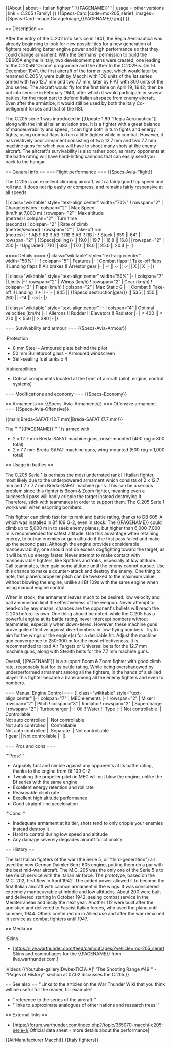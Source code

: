 {{About
| about = Italian fighter '''{{PAGENAME}}'''
| usage = other versions
| link = C.205 (Family)
}}
{{Specs-Card
|code=mc-205_serie1
|images={{Specs-Card-Image|GarageImage_{{PAGENAME}}.jpg}}
}}

== Description ==
<!-- ''In the description, the first part should be about the history of and the creation and combat usage of the aircraft, as well as its key features. In the second part, tell the reader about the aircraft in the game. Insert a screenshot of the vehicle, so that if the novice player does not remember the vehicle by name, he will immediately understand what kind of vehicle the article is talking about.'' -->
After the entry of the C.202 into service in 1941, the Regia Aeronautica was already beginning to look for new possibilities for a new generation of fighters requiring better engine power and high performance so that they could change armament. With the Germans' permission to build the DB605A engine in Italy, two development paths were created, one leading to the C.205N 'Orione' programme and the other to the C.202Bis. On 16 December 1941, the first aircraft of the former type, which would later be renamed C.205 V, were built by Macchi with 100 units of the 1st series armed with two 12.7 mm and two 7.7 mm, later by FIAT with 300 units of the 2nd series. The aircraft would fly for the first time on April 19, 1942, then be put into service in February 1943, after which it would participate in several battles, for the most part to defend Italian airspace from enemy aircraft. Even after the armistice, it would still be used by both the Italy Co-belligerent forces and that of the RSI.

The C.205 serie 1 was introduced in [[Update 1.69 "Regia Aeronautica"]] along with the initial Italian aviation tree. It is a fighter with a great balance of manoeuvrability and speed, it can fight both in turn fights and energy fights, using combat flaps to turn a little tighter while in combat. However, it has relatively poor armament consisting of two 12.7 mm and two 7.7 mm machine guns for which you will have to shoot many shots at the enemy aircraft. The aircraft's survivability is also rather poor, as many opponents at the battle rating will have hard-hitting cannons that can easily send you back to the hangar.

== General info ==
=== Flight performance ===
{{Specs-Avia-Flight}}
<!-- ''Describe how the aircraft behaves in the air. Speed, manoeuvrability, acceleration and allowable loads - these are the most important characteristics of the vehicle.'' -->
The C.205 is an excellent climbing aircraft, with a fairly good top speed and roll rate. It does not rip easily or compress, and remains fairly responsive at all speeds.

{| class="wikitable" style="text-align:center" width="70%"
! rowspan="2" | Characteristics
! colspan="2" | Max Speed<br>(km/h at 7,000 m)
! rowspan="2" | Max altitude<br>(metres)
! colspan="2" | Turn time<br>(seconds)
! colspan="2" | Rate of climb<br>(metres/second)
! rowspan="2" | Take-off run<br>(metres)
|-
! AB !! RB !! AB !! RB !! AB !! RB
|-
! Stock
| 659 || 641 || rowspan="2" | {{Specs|ceiling}} || 19.0 || 19.7 || 16.8 || 16.8 || rowspan="2" | 250
|-
! Upgraded
| 710 || 683 || 17.0 || 18.0 || 25.0 || 20.4
|-
|}

==== Details ====
{| class="wikitable" style="text-align:center" width="50%"
|-
! colspan="5" | Features
|-
! Combat flaps !! Take-off flaps !! Landing flaps !! Air brakes !! Arrestor gear
|-
| ✓ || ✓ || ✓ || X || X     <!-- ✓ -->
|-
|}

{| class="wikitable" style="text-align:center" width="50%"
|-
! colspan="7" | Limits
|-
! rowspan="2" | Wings (km/h)
! rowspan="2" | Gear (km/h)
! colspan="3" | Flaps (km/h)
! colspan="2" | Max Static G
|-
! Combat !! Take-off !! Landing !! + !! -
|-
| 845 <!-- {{Specs|destruction|body}} --> || {{Specs|destruction|gear}} || 535 || 450 || 260 || ~14 || ~5
|-
|}

{| class="wikitable" style="text-align:center"
|-
! colspan="4" | Optimal velocities (km/h)
|-
! Ailerons !! Rudder !! Elevators !! Radiator
|-
| < 400 || < 270 || < 550 || > 380
|-
|}

=== Survivability and armour ===
{{Specs-Avia-Armour}}
<!-- ''Examine the survivability of the aircraft. Note how vulnerable the structure is and how secure the pilot is, whether the fuel tanks are armoured, etc. Describe the armour, if there is any, and also mention the vulnerability of other critical aircraft systems.'' -->

;Protection

* 8 mm Steel - Armoured plate behind the pilot
* 50 mm Bulletproof glass - Armoured windscreen
* Self-sealing fuel tanks x 4

;Vulnerabilities

* Critical components located at the front of aircraft (pilot, engine, control systems)

=== Modifications and economy ===
{{Specs-Economy}}

== Armaments ==
{{Specs-Avia-Armaments}}
=== Offensive armament ===
{{Specs-Avia-Offensive}}
<!-- ''Describe the offensive armament of the aircraft, if any. Describe how effective the cannons and machine guns are in a battle, and also what belts or drums are better to use. If there is no offensive weaponry, delete this subsection.'' -->
{{main|Breda-SAFAT (12.7 mm)|Breda-SAFAT (7.7 mm)}}

The '''''{{PAGENAME}}''''' is armed with:

* 2 x 12.7 mm Breda-SAFAT machine guns, nose-mounted (400 rpg = 800 total)
* 2 x 7.7 mm Breda-SAFAT machine guns, wing-mounted (500 rpg = 1,000 total)

== Usage in battles ==
<!-- ''Describe the tactics of playing in the aircraft, the features of using aircraft in a team and advice on tactics. Refrain from creating a "guide" - do not impose a single point of view, but instead, give the reader food for thought. Examine the most dangerous enemies and give recommendations on fighting them. If necessary, note the specifics of the game in different modes (AB, RB, SB).'' -->

The C.205 Serie 1 is perhaps the most underrated rank III Italian fighter, most likely due to the underpowered armament which consists of 2 x 12.7 mm and 2 x 7.7 mm Breda-SAFAT machine guns. This can be a serious problem since this fighter is Boom & Zoom fighter, meaning even a successful pass will badly cripple the target instead destroying it. Therefore, stick with teammates in order to support them. The C.205 Serie 1 works well when escorting bombers.

This fighter can climb fast for its rank and battle rating, thanks to DB 605-A which was installed in Bf 109 G-2, even in stock. The {{PAGENAME}} could climb up to 5,000 m in to seek enemy planes, but higher than 6,000-7,000 m is recommended for safest altitude. Use this advantage when retaining energy, to outrun enemies or gain altitude if the first pass failed and make up the second pass. Although the engine provides considerable manoeuvrability, one should not do excess dogfighting toward the target, as it will burn up energy faster. Never attempt to make contact with manoeuvrable fighters, like Spitfires and Yaks, especially at low altitude. Call teammates, then gain some altitude until the enemy cannot pursue. Use this chance to make a counter-attack and destroy the enemy. One thing to note, this plane's propeller pitch can be tweaked to the maximum value without blowing the engine, unlike all Bf 109s with the same engine when using manual engine control.

When in stock, the armament leaves much to be desired: low velocity and ball ammunition limit the effectiveness of the weapon. Never attempt to head-on by any means; chances are the opponent's bullets will reach the C.205 before its own. One thing should be noted: while the C.205 has a powerful engine at its battle rating, never intercept bombers without teammates, especially when down-tiered. However, these machine guns prove quite effective against dive-bombers or low-flying bombers. Try to aim for the wings or the engine(s) for a desirable hit. Adjust the machine gun convergence to 250-300 m for the most effectiveness. It is recommended to load Air Targets or Universal belts for the 12.7 mm machine guns, along with Stealth belts for the 7.7 mm machine guns.

Overall, {{PAGENAME}} is a support Boom & Zoom fighter with good climb rate, reasonably fast for its battle rating. While being overshadowed by underperformed armament among all the fighters, in the hands of a skilled player this fighter became a bane among all the enemy fighters and even to bombers.

=== Manual Engine Control ===
{| class="wikitable" style="text-align:center"
|-
! colspan="7" | MEC elements
|-
! rowspan="2" | Mixer
! rowspan="2" | Pitch
! colspan="3" | Radiator
! rowspan="2" | Supercharger
! rowspan="2" | Turbocharger
|-
! Oil !! Water !! Type
|-
| Not controllable || Controllable<br>Not auto controlled || Not controllable<br>Not auto controlled || Controllable<br>Not auto controlled || Separate || Not controllable<br>1 gear || Not controllable
|-
|}

=== Pros and cons ===
<!-- ''Summarise and briefly evaluate the vehicle in terms of its characteristics and combat effectiveness. Mark its pros and cons in the bulleted list. Try not to use more than 6 points for each of the characteristics. Avoid using categorical definitions such as "bad", "good" and the like - use substitutions with softer forms such as "inadequate" and "effective".'' -->

'''Pros:'''

* Arguably fast and nimble against any opponents at its battle rating, thanks to the engine from Bf 109 G-2
* Tweaking the propeller pitch in MEC will not blow the engine, unlike the Bf series with the same engine
* Excellent energy retention and roll rate
* Reasonable climb rate
* Excellent high altitude performance
* Good straight-line acceleration

'''Cons:'''

* Inadequate armament at its tier, shots tend to only cripple your enemies instead destroy it
* Hard to control during low speed and altitude
* Any damage severely degrades aircraft functionality

== History ==
<!-- ''Describe the history of the creation and combat usage of the aircraft in more detail than in the introduction. If the historical reference turns out to be too long, take it to a separate article, taking a link to the article about the vehicle and adding a block "/History" (example: <nowiki>https://wiki.warthunder.com/(Vehicle-name)/History</nowiki>) and add a link to it here using the <code>main</code> template. Be sure to reference text and sources by using <code><nowiki><ref></ref></nowiki></code>, as well as adding them at the end of the article with <code><nowiki><references /></nowiki></code>. This section may also include the vehicle's dev blog entry (if applicable) and the in-game encyclopedia description (under <code><nowiki>=== In-game description ===</nowiki></code>, also if applicable).'' -->
The last Italian fighters of the war (the Serie 5, or "third-generation") all used the new German Daimler Benz 605 engine, putting them on a par with the best mid-war aircraft. The M.C. 205 was the only one of the Serie 5's to see much service with the Italian air force. The prototype, based on the M.C. 202, first flew in April 1942. The added power allowed it to become the first Italian aircraft with cannon armament in the wings. It was considered extremely manoeuvrable at middle and low altitudes. About 200 were built and delivered starting in October 1942, seeing combat service in the Mediterranean and Sicily the next year. Another 112 were built after the armistice and delivered to Fascist Italian forces, who used the plane until summer, 1944. Others continued on in Allied use and after the war remained in service as combat fighters until 1947.

== Media ==
<!-- ''Excellent additions to the article would be video guides, screenshots from the game, and photos.'' -->

;Skins

* [https://live.warthunder.com/feed/camouflages/?vehicle=mc-205_serie1 Skins and camouflages for the {{PAGENAME}} from live.warthunder.com.]

;Videos
{{Youtube-gallery|DwbexTKZA-A|'''The Shooting Range #49''' - ''Pages of History'' section at 07:02 discusses the C.205.}}

== See also ==
''Links to the articles on the War Thunder Wiki that you think will be useful for the reader, for example:''

* ''reference to the series of the aircraft;''
* ''links to approximate analogues of other nations and research trees.''

== External links ==
<!-- ''Paste links to sources and external resources, such as:''
* ''topic on the official game forum;''
* ''other literature.'' -->

* [https://forum.warthunder.com/index.php?/topic/365070-macchi-c205-serie-1/ Official data sheet - more details about the performance]

{{AirManufacturer Macchi}}
{{Italy fighters}}